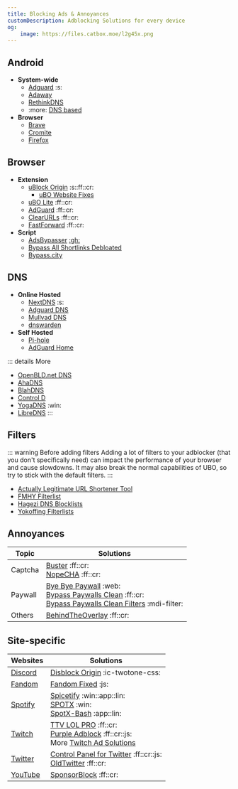 ```yaml
---
title: Blocking Ads & Annoyances
customDescription: Adblocking Solutions for every device
og:
    image: https://files.catbox.moe/l2g45x.png
---
```


<GradientCard title="Blocking Ads" description="Adblocking Solutions for every device" theme="turquoise" variant="thin"/>


## Android

- **System-wide**
  - [Adguard](https://adguard.com/en/welcome.html) :s:
  - [Adaway](https://adaway.org/)
  - [RethinkDNS](https://rethinkdns.com/)
  - :more: [DNS based](#dns)
- **Browser**
  - [Brave](https://play.google.com/store/apps/details?id=com.brave.browser)
  - [Cromite](https://github.com/uazo/cromite)
  - [Firefox](https://play.google.com/store/apps/details?id=org.mozilla.firefox)


## Browser

- **Extension**
  - [uBlock Origin](https://github.com/gorhill/uBlock) :s::ff::cr:
    - [uBO Website Fixes](https://old.reddit.com/r/uBlockOrigin/wiki/solutions/)
  - [uBO Lite](https://github.com/uBlockOrigin/uBOL-home) :ff::cr:
  - [AdGuard](https://adguard.com/en/adguard-browser-extension/overview.html) :ff::cr:
  - [ClearURLs](https://docs.clearurls.xyz/) :ff::cr:
  - [FastForward](https://fastforward.team/) :ff::cr:
- **Script**
  - [AdsBypasser](https://adsbypasser.github.io/) [:gh:](https://github.com/adsbypasser/adsbypasser)
  - [Bypass All Shortlinks Debloated](https://codeberg.org/Amm0ni4/bypass-all-shortlinks-debloated/)
  - [Bypass.city](https://bypass.city/how-to-install-userscript)


## DNS
- **Online Hosted**
  - [NextDNS](https://nextdns.io/) :s:
  - [Adguard DNS](https://adguard-dns.io/en/welcome.html)
  - [Mullvad DNS](https://mullvad.net/en/help/dns-over-https-and-dns-over-tls)
  - [dnswarden](https://dnswarden.com/index.html)
- **Self Hosted**
  - [Pi-hole](https://pi-hole.net/)
  - [AdGuard Home](https://github.com/AdguardTeam/AdGuardHome)

::: details More
- [OpenBLD.net DNS](https://openbld.net/)
- [AhaDNS](https://blitz-setup.ahadns.com/)
- [BlahDNS](https://blahdns.com/)
- [Control D](https://controld.com/free-dns)
- [YogaDNS](https://yogadns.com/) :win:
- [LibreDNS](https://libredns.gr/)
:::

## Filters

::: warning Before adding filters
Adding a lot of filters to your adblocker (that you don't specifically need) can impact the performance of your browser and cause slowdowns. It may also break the normal capabilities of UBO, so try to stick with the default filters.
:::

- [Actually Legitimate URL Shortener Tool](https://github.com/DandelionSprout/adfilt/blob/master/LegitimateURLShortener.txt)
- [FMHY Filterlist](https://github.com/fmhy/FMHYFilterlist)
- [Hagezi DNS Blocklists](https://github.com/hagezi/dns-blocklists)
- [Yokoffing Filterlists](https://github.com/yokoffing/filterlists) 

## Annoyances

| Topic | Solutions |
|-|-|
| Captcha | [Buster](https://github.com/dessant/buster) :ff::cr: <br> [NopeCHA](https://nopecha.com/) :ff::cr: |
| Paywall | [Bye Bye Paywall](https://byebyepaywall.com/en/) :web: <br> [Bypass Paywalls Clean](https://gitflic.ru/project/magnolia1234/bpc_updates) :ff::cr: <br> [Bypass Paywalls Clean Filters](https://gitflic.ru/project/magnolia1234/bypass-paywalls-clean-filters) :mdi-filter: |
| Others | [BehindTheOverlay](https://github.com/NicolaeNMV/BehindTheOverlay) :ff::cr: |


## Site-specific

| Websites | Solutions |
|-|-|
| [Discord](https://discord.com/) | [Disblock Origin](https://codeberg.org/AllPurposeMat/Disblock-Origin) :ic-twotone-css: |
| [Fandom](https://www.fandom.com/) | [Fandom Fixed](https://github.com/squabbled/FandomFixed) :js: |
| [Spotify](https://www.spotify.com/) |  [Spicetify](https://spicetify.app/) :win::app::lin: <br> [SPOTX](https://github.com/SpotX-Official/SpotX) :win: <br> [SpotX-Bash](https://github.com/SpotX-Official/SpotX-Bash) :app::lin: |
| [Twitch](https://www.twitch.tv/) | [TTV LOL PRO](https://github.com/younesaassila/ttv-lol-pro) :ff::cr: <br> [Purple Adblock](https://github.com/arthurbolsoni/Purple-adblock/) :ff::cr::js:  <br> More [Twitch Ad Solutions](https://github.com/pixeltris/TwitchAdSolutions/blob/master/full-list.md) |
| [Twitter](https://x.com/home) | [Control Panel for Twitter](https://github.com/insin/control-panel-for-twitter/) :ff::cr::js: <br> [OldTwitter](https://github.com/dimdenGD/OldTwitter) :ff::cr: |
| [YouTube](https://www.youtube.com/) | [SponsorBlock](https://sponsor.ajay.app/) :ff::cr: |